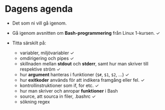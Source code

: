 # Dagens agenda

- Det som ni vill gå igenom.

- Gå igenom avsnitten om **Bash-programmering** från Linux 1-kursen. ✓

- Titta särskilt på:
  - variabler, miljövariabler ✓
  - omdirigering och pipes ✓
  - skillnaden mellan **stdout** och **stderr**, samt hur man skriver till respektive ström ✓
  - hur **argument** hanteras i funktioner (`$#`, `$1`, `$2`, …) ✓
  - hur **exitkoder** används för att indikera framgång eller fel. ✓
  - kontrollinstruktioner som if, for etc. ✓
  - hur man skriver och anropar **funktioner** i Bash
  - source, att sourca in filer, .bashrc ✓
  - sökning regex
